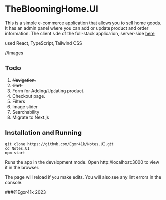 # TheBloomingHome.UI

This is a simple e-commerce application that allows you to sell home goods. It has an admin panel where you can add or update product and order information.
The client side of the full-stack application, server-side [here](https://github.com/Egxr41k/TheBloomingHome.UI/)

used React, TypeScript, Tailwind CSS

//Images

## Todo
1. ~~Navigation.~~
2. ~~Cart.~~
3. ~~Form for Adding/Updating product.~~
4. Checkout page.
5. Filters
8. Image slider
6. Searchability
7. Migrate to Next.js

## Installation and Running 
```
git clone https://github.com/Egxr41k/Notes.UI.git 
cd Notes.UI
npm start
```
Runs the app in the development mode.
Open http://localhost:3000 to view it in the browser.

The page will reload if you make edits.
You will also see any lint errors in the console.

###@Egxr41k 2023

